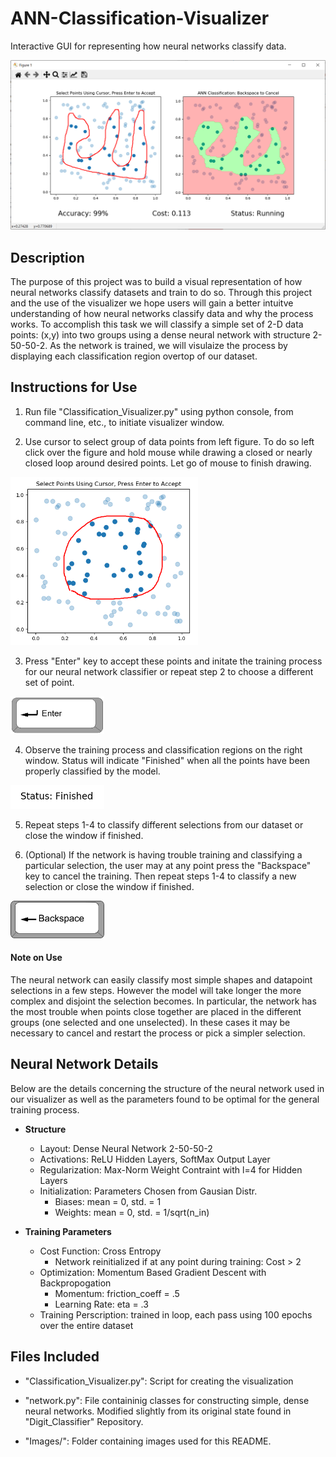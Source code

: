 # ANN-Classification-Visualizer
Interactive GUI for representing how neural networks classify data.

<img src="/Images/Finished.png" width=800>

## Description
The purpose of this project was to build a visual representation of how neural networks classify datasets and train to do so. Through this project and the use of the visualizer we hope users will gain a better intuitve understanding of how neural networks classify data and why the process works. To accomplish this task we will classify a simple set of 2-D data points: (x,y) into two groups using a dense neural network with structure 2-50-50-2. As the network is trained, we will visulaize the process by displaying each classification region overtop of our dataset.

## Instructions for Use

1) Run file "Classification_Visualizer.py" using python console, from command line, etc., to initiate visualizer window.

2) Use cursor to select group of data points from left figure. To do so left click over the figure and hold mouse while drawing a closed or nearly closed loop around desired points. Let go of mouse to finish drawing.
  <img src="/Images/Select.png" width=300>
  
3) Press "Enter" key to accept these points and initate the training process for our neural network classifier or repeat step 2 to choose a different set of point.
  <img src="/Images/Enter.png" width=150>
  
4) Observe the training process and classification regions on the right window. Status will indicate "Finished" when all the points have been properly classified by the model.
  <img src="/Images/Status.png" width=150>
  
5) Repeat steps 1-4 to classify different selections from our dataset or close the window if finished.

6) (Optional) If the network is having trouble training and classifying a particular selection, the user may at any point press the "Backspace" key to cancel the training. Then repeat steps 1-4 to classify a new selection or close the window if finished.
  <img src="/Images/Backspace.png" width=150>

#### Note on Use
The neural network can easily classify most simple shapes and datapoint selections in a few steps. However the model will take longer the more complex and disjoint the selection becomes. In particular, the network has the most trouble when points close together are placed in the different groups (one selected and one unselected). In these cases it may be necessary to cancel and restart the process or pick a simpler selection.

## Neural Network Details
Below are the details concerning the structure of the neural network used in our visualizer as well as the parameters found to be optimal for the general training process.

- **Structure**
  - Layout: Dense Neural Network 2-50-50-2
  - Activations: ReLU Hidden Layers, SoftMax Output Layer
  - Regularization: Max-Norm Weight Contraint with l=4 for Hidden Layers
  - Initialization: Parameters Chosen from Gausian Distr.
    - Biases: mean = 0, std. = 1
    - Weights: mean = 0, std. = 1/sqrt(n_in)
    
- **Training Parameters**
  - Cost Function: Cross Entropy
    - Network reinitialized if at any point during training: Cost > 2
  - Optimization: Momentum Based Gradient Descent with Backpropogation
    - Momentum: friction_coeff = .5
    - Learning Rate: eta = .3
  - Training Perscription: trained in loop, each pass using 100 epochs over the entire dataset

## Files Included

- "Classification_Visualizer.py": Script for creating the visualization

- "network.py": File containinig classes for constructing simple, dense neural networks. Modified slightly from its original state found in "Digit_Classifier" Repository.

- "Images/": Folder containing images used for this README.
